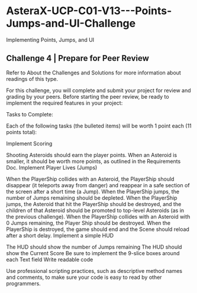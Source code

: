# AsteraX-UCP-C01-V13---Points-Jumps-and-UI-Challenge
Implementing Points, Jumps, and UI

## Challenge 4 | Prepare for Peer Review
Refer to About the Challenges and Solutions for more information about readings of this type.

For this challenge, you will complete and submit your project for review and grading by your peers. Before starting the peer review, be ready to implement the required features in your project:

Tasks to Complete:

Each of the following tasks (the bulleted items) will be worth 1 point each (11 points total):

Implement Scoring

Shooting Asteroids should earn the player points.
When an Asteroid is smaller, it should be worth more points, as outlined in the Requirements Doc.
Implement Player Lives (Jumps)

When the PlayerShip collides with an Asteroid, the PlayerShip should disappear (it teleports away from danger) and reappear in a safe section of the screen after a short time (a Jump).
When the PlayerShip jumps, the number of Jumps remaining should be depleted.
When the PlayerShip jumps, the Asteroid that hit the PlayerShip should be destroyed, and the children of that Asteroid should be promoted to top-level Asteroids (as in the previous challenge).
When the PlayerShip collides with an Asteroid with 0 Jumps remaining, the Player Ship should be destroyed.
When the PlayerShip is destroyed, the game should end and the Scene should reload after a short delay.
Implement a simple HUD

The HUD should show the number of Jumps remaining
The HUD should show the Current Score
Be sure to implement the 9-slice boxes around each Text field
Write readable code

Use professional scripting practices, such as descriptive method names and comments, to make sure your code is easy to read by other programmers.
